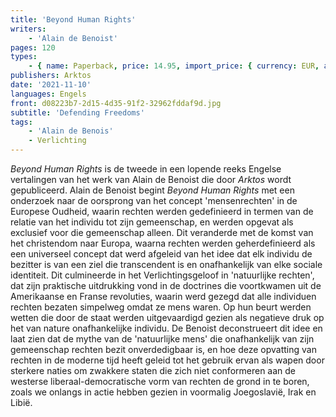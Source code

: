 ```yaml
---
title: 'Beyond Human Rights'
writers:
    - 'Alain de Benoist'
pages: 120
types:
    - { name: Paperback, price: 14.95, import_price: { currency: EUR, amount: 11.52 }, isbn: 978-1-907166-20-4 }
publishers: Arktos
date: '2021-11-10'
languages: Engels
front: d08223b7-2d15-4d35-91f2-32962fddaf9d.jpg
subtitle: 'Defending Freedoms'
tags:
    - 'Alain de Benois'
    - Verlichting
---
```


*Beyond Human Rights* is de tweede in een lopende reeks Engelse vertalingen van het werk van Alain de Benoist die door *Arktos* wordt gepubliceerd. Alain de Benoist begint *Beyond Human Rights* met een onderzoek naar de oorsprong van het concept 'mensenrechten' in de Europese Oudheid, waarin rechten werden gedefinieerd in termen van de relatie van het individu tot zijn gemeenschap, en werden opgevat als exclusief voor die gemeenschap alleen. Dit veranderde met de komst van het christendom naar Europa, waarna rechten werden geherdefinieerd als een universeel concept dat werd afgeleid van het idee dat elk individu de bezitter is van een ziel die transcendent is en onafhankelijk van elke sociale identiteit. Dit culmineerde in het Verlichtingsgeloof in 'natuurlijke rechten', dat zijn praktische uitdrukking vond in de doctrines die voortkwamen uit de Amerikaanse en Franse revoluties, waarin werd gezegd dat alle individuen rechten bezaten simpelweg omdat ze mens waren. Op hun beurt werden wetten die door de staat werden uitgevaardigd gezien als negatieve druk op het van nature onafhankelijke individu. De Benoist deconstrueert dit idee en laat zien dat de mythe van de 'natuurlijke mens' die onafhankelijk van zijn gemeenschap rechten bezit onverdedigbaar is, en hoe deze opvatting van rechten in de moderne tijd heeft geleid tot het gebruik ervan als wapen door sterkere naties om zwakkere staten die zich niet conformeren aan de westerse liberaal-democratische vorm van rechten de grond in te boren, zoals we onlangs in actie hebben gezien in voormalig Joegoslavië, Irak en Libië.
